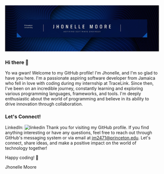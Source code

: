 
![](https://github.com/jhonellemoore/jhonellemoore/blob/521e031a42778212cfc1ce5b492c32c26e20e346/bannerImage.jpg)

  
### Hi there 👋
Yo wa gwan! Welcome to my GitHub profile! I'm Jhonelle, and I'm so glad to have you here. I'm a passionate aspiring software developer from Jamaica who fell in love with coding during my internship at TraceLink. Since then, I've been on an incredible journey, constantly learning and exploring various programming languages, frameworks, and tools. I'm deeply enthusiastic about the world of programming and believe in its ability to drive innovation through collaboration.

### Let's Connect!
LinkedIn: ![linkedin](https://www.linkedin.com/in/jhonellemoore/)
Thank you for visiting my GitHub profile. If you find anything interesting or have any questions, feel free to reach out through GitHub's messaging system or via email at jm2471@princeton.edu. Let's connect, share ideas, and make a positive impact on the world of technology together!

Happy coding! 🚀

Jhonelle Moore


<!--
**jhonellemoore/jhonellemoore** is a ✨ _special_ ✨ repository because its `README.md` (this file) appears on your GitHub profile.

Here are some ideas to get you started:

- 🔭 I’m currently working on ...
- 🌱 I’m currently learning ...
- 👯 I’m looking to collaborate on ...
- 🤔 I’m looking for help with ...
- 💬 Ask me about ...
- 📫 How to reach me: ...
- 😄 Pronouns: ...
- ⚡ Fun fact: ...
-->
